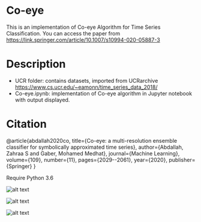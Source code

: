 # Co-eye
This is an implementation of Co-eye Algorithm for Time Series Classification. You can access the paper from https://link.springer.com/article/10.1007/s10994-020-05887-3


# Description

- UCR folder: contains datasets, imported from UCRarchive https://www.cs.ucr.edu/~eamonn/time_series_data_2018/
- Co-eye.ipynb: implementation of Co-eye algorithm in Jupyter notebook with output displayed.


# Citation

@article{abdallah2020co,
  title={Co-eye: a multi-resolution ensemble classifier for symbolically approximated time series},
  author={Abdallah, Zahraa S and Gaber, Mohamed Medhat},
  journal={Machine Learning},
  volume={109},
  number={11},
  pages={2029--2061},
  year={2020},
  publisher={Springer}
}

Require Python 3.6


![alt text](https://github.com/zabdallah/Co-eye/blob/master/Algorithm/Alg1.png)


![alt text](https://github.com/zabdallah/Co-eye/blob/master/Algorithm/alg2.png)


![alt text](https://github.com/zabdallah/Co-eye/blob/master/Algorithm/Alg3.png)
